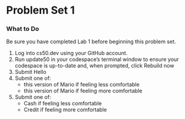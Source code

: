 # Problem Set 1

### What to Do

Be sure you have completed Lab 1 before beginning this problem set.

1. Log into cs50.dev using your GitHub account.
2. Run update50 in your codespace’s terminal window to ensure your codespace is up-to-date and, when prompted, click Rebuild now
3. Submit Hello
4. Submit one of:
    - this version of Mario if feeling less comfortable
    - this version of Mario if feeling more comfortable
5. Submit one of:
    - Cash if feeling less comfortable
    - Credit if feeling more comfortable